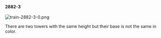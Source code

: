 #### 2882-3
![train-2882-3-0.png](https://github.com/lil-lab/nlvr/raw/master/nlvr/train/images/78/train-2882-3-0.png "train-2882-3-0.png")

There are two towers with the same height  but their base is not the same in color.
